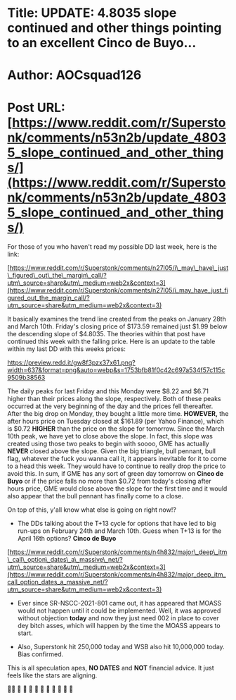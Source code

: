 # Title: UPDATE: 4.8035 slope continued and other things pointing to an excellent Cinco de Buyo...
# Author: AOCsquad126
# Post URL: [https://www.reddit.com/r/Superstonk/comments/n53n2b/update_48035_slope_continued_and_other_things/](https://www.reddit.com/r/Superstonk/comments/n53n2b/update_48035_slope_continued_and_other_things/)


For those of you who haven't read my possible DD last week, here is the link:

[https://www.reddit.com/r/Superstonk/comments/n27l05/i\_may\_have\_just\_figured\_out\_the\_margin\_call/?utm\_source=share&utm\_medium=web2x&context=3](https://www.reddit.com/r/Superstonk/comments/n27l05/i_may_have_just_figured_out_the_margin_call/?utm_source=share&utm_medium=web2x&context=3)

It basically examines the trend line created from the peaks on January 28th and March 10th. Friday's closing price of $173.59 remained just $1.99 below the descending slope of $4.8035. The theories within that post have continued this week with the falling price. Here is an update to the table within my last DD with this weeks prices:

https://preview.redd.it/gw8f3pzx37x61.png?width=637&format=png&auto=webp&s=1753bfb81f0c42c697a534f57c115c9509b38563

The daily peaks for last Friday and this Monday were $8.22 and $6.71 higher than their prices along the slope, respectively. Both of these peaks occurred at the very beginning of the day and the prices fell thereafter. After the big drop on Monday, they bought a little more time. **HOWEVER,** the after hours price on Tuesday closed at $161.89 (per Yahoo Finance), which is $0.72 **HIGHER** than the price on the slope for tomorrow. Since the March 10th peak, we have yet to close above the slope. In fact, this slope was created using those two peaks to begin with soooo, GME has actually **NEVER** closed above the slope. Given the big triangle, bull pennant, bull flag, whatever the fuck you wanna call it, it appears inevitable for it to come to a head this week. They would have to continue to really drop the price to avoid this. In sum, if GME has any sort of green day tomorrow on **Cinco de Buyo** or if the price falls no more than $0.72 from today's closing after hours price, GME would close above the slope for the first time and it would also appear that the bull pennant has finally come to a close.

On top of this, y'all know what else is going on right now!?

* The DDs talking about the T+13 cycle for options that have led to big run-ups on February 24th and March 10th. Guess when T+13 is for the April 16th options?  **Cinco de Buyo**

[https://www.reddit.com/r/Superstonk/comments/n4h832/major\_deep\_itm\_call\_option\_dates\_a\_massive\_net/?utm\_source=share&utm\_medium=web2x&context=3](https://www.reddit.com/r/Superstonk/comments/n4h832/major_deep_itm_call_option_dates_a_massive_net/?utm_source=share&utm_medium=web2x&context=3)

* Ever since SR-NSCC-2021-801 came out, it has appeared that MOASS would not happen until it could be implemented. Well, it was approved without objection **today** and now they just need 002 in place to cover dey bitch asses, which will happen by the time the MOASS appears to start.

* Also, Superstonk hit 250,000 today and WSB also hit 10,000,000 today. Bias confirmed.

This is all speculation apes, **NO DATES** and **NOT** financial advice. It just feels like the stars are aligning.

💎🙌  🚀  🚀  🚀  🚀  🚀  🚀  🚀  🚀  🚀  🚀